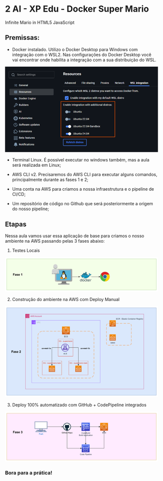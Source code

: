 # 2 AI - XP Edu - Docker Super Mario
Infinite Mario in HTML5 JavaScript

## Premissas:
- Docker instalado. Utilizo o Docker Desktop para Windows com integração com o WSL2. Nas configurações do Docker Desktop você vai encontrar onde habilita a integração com a sua distribuição do WSL.

![alt text](image.png)

- Terminal Linux. É possível executar no windows também, mas a aula será realizada em Linux;

- AWS CLI v2. Precisaremos do AWS CLI para executar alguns comandos, principalmente durante as fases 1 e 2;

- Uma conta na AWS para criamos a nossa infraestrutura e o pipeline de CI/CD;

- Um repositório de código no Github que será posteriormente a origem do nosso pipeline;

## Etapas
Nessa aula vamos usar essa aplicação de base para criamos o nosso ambiente na AWS passando pelas 3 fases abaixo:

1. Testes Locais

![alt text](image-1.png)

2. Construção do ambiente na AWS com Deploy Manual

![alt text](image-2.png)

3. Deploy 100% automatizado com GitHub + CodePipeline integrados

![alt text](image-3.png)

### Bora para a prática!